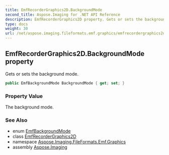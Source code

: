 ```yaml
---
title: EmfRecorderGraphics2D.BackgroundMode
second_title: Aspose.Imaging for .NET API Reference
description: EmfRecorderGraphics2D property. Gets or sets the background mode
type: docs
weight: 30
url: /net/aspose.imaging.fileformats.emf.graphics/emfrecordergraphics2d/backgroundmode/
---
```

## EmfRecorderGraphics2D.BackgroundMode property

Gets or sets the background mode.

```csharp
public EmfBackgroundMode BackgroundMode { get; set; }
```

### Property Value

The background mode.

### See Also

* enum [EmfBackgroundMode](../../../aspose.imaging.fileformats.emf.emf.consts/emfbackgroundmode/)
* class [EmfRecorderGraphics2D](../)
* namespace [Aspose.Imaging.FileFormats.Emf.Graphics](../../emfrecordergraphics2d/)
* assembly [Aspose.Imaging](../../../)


